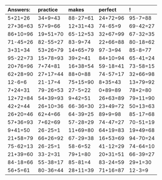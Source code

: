 | Answers: | practice | makes | perfect | ! |
| :--- | :--- | :--- | :--- | :--- |
| 5+21=26 | 34+9=43 | 88-27=61 | 24+72=96 | 95-7=88 | 
| 27+36=63 | 57+9=66 | 12+31=43 | 74-65=9 | 69-42=27 | 
| 86+10=96 | 19+51=70 | 65-12=53 | 32+67=99 | 67-32=35 | 
| 71-45=26 | 82-55=27 | 83-9=74 | 22+66=88 | 80-18=62 | 
| 3+31=34 | 53+26=79 | 14+65=79 | 97-3=94 | 85-8=77 | 
| 95-22=73 | 15+78=93 | 39+2=41 | 84+10=94 | 65-41=24 | 
| 20+76=96 | 7+74=81 | 16+38=54 | 59-18=41 | 73-58=15 | 
| 62+28=90 | 27+17=44 | 88+0=88 | 74-57=17 | 32+66=98 | 
| 12-6=6 | 21-17=4 | 75+15=90 | 8+35=43 | 13+79=92 | 
| 7+24=31 | 79-26=53 | 27-5=22 | 0+89=89 | 78+2=80 | 
| 12+72=84 | 54+39=93 | 9+42=51 | 26+63=89 | 79+11=90 | 
| 42+2=44 | 26+10=36 | 66-36=30 | 23+49=72 | 50+13=63 | 
| 26+20=46 | 62+4=66 | 64-39=25 | 89+9=98 | 85-17=68 | 
| 57+36=93 | 7+62=69 | 57-28=29 | 74-47=27 | 70-51=19 | 
| 9+41=50 | 26-25=1 | 11+69=80 | 64+19=83 | 19+49=68 | 
| 21+58=79 | 66+26=92 | 67-29=38 | 16+53=69 | 94-70=24 | 
| 75-62=13 | 26-25=1 | 58-6=52 | 41-12=29 | 74-64=10 | 
| 21+39=60 | 33-2=31 | 79+1=80 | 20+31=51 | 66-39=27 | 
| 84-18=66 | 55-38=17 | 85-81=4 | 83-24=59 | 29+1=30 | 
| 56+5=61 | 80-36=44 | 28+11=39 | 71+16=87 | 12-3=9 | 
